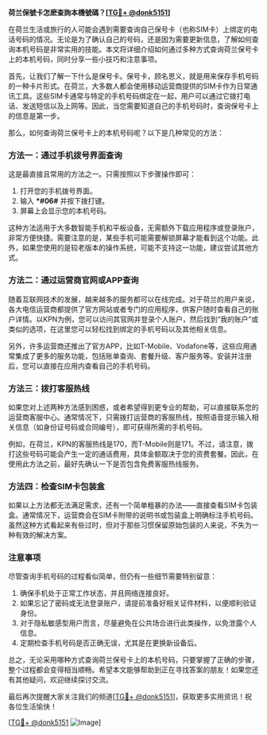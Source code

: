 **荷兰保號卡怎麽查詢本機號碼？[[TG💪+ @donk5151](https://t.me/s/donk5151)]**

在荷兰生活或旅行的人可能会遇到需要查询自己保号卡（也称SIM卡）上绑定的电话号码的情况。无论是为了确认自己的号码，还是因为需要更新信息，了解如何查询本机号码是非常实用的技能。本文将详细介绍如何通过多种方式查询荷兰保号卡上的本机号码，同时分享一些小技巧和注意事项。

首先，让我们了解一下什么是保号卡。保号卡，顾名思义，就是用来保存手机号码的一种卡片形式。在荷兰，大多数人都会使用移动运营商提供的SIM卡作为日常通讯工具。这些SIM卡通常与特定的手机号码绑定在一起，用户可以通过它拨打电话、发送短信以及上网等。因此，当您需要知道自己的手机号码时，查询保号卡上的信息是第一步。

那么，如何查询荷兰保号卡上的本机号码呢？以下是几种常见的方法：

### 方法一：通过手机拨号界面查询

这是最直接且常用的方法之一。只需按照以下步骤操作即可：

1. 打开您的手机拨号界面。
2. 输入 **\*#06#** 并按下拨打键。
3. 屏幕上会显示您的本机号码。

这种方法适用于大多数智能手机和平板设备，无需额外下载应用程序或登录账户，非常方便快捷。需要注意的是，某些手机可能需要解锁屏幕才能看到这个功能。此外，如果您使用的是较老版本的操作系统，可能不支持这一功能，建议尝试其他方式。

### 方法二：通过运营商官网或APP查询

随着互联网技术的发展，越来越多的服务都可以在线完成。对于荷兰的用户来说，各大电信运营商都提供了官方网站或者专门的应用程序，供客户随时查看自己的账户详情。以KPN为例，您可以访问其官网并登录个人账户，然后找到“我的账户”或类似的选项，在这里您可以轻松找到绑定的手机号码以及其他相关信息。

另外，许多运营商还推出了官方APP，比如T-Mobile、Vodafone等，这些应用通常集成了更多的服务功能，包括账单查询、套餐升级、客户服务等。安装并注册后，您可以直接在应用内查看自己的手机号码。

### 方法三：拨打客服热线

如果您对上述两种方法感到困惑，或者希望得到更专业的帮助，可以直接联系您的运营商客服中心。通常情况下，只需拨打运营商的客服热线，按照语音提示输入相关信息（如身份证号码或合同编号），即可获得所需的手机号码。

例如，在荷兰，KPN的客服热线是170，而T-Mobile则是171。不过，请注意，拨打这些号码可能会产生一定的通话费用，具体金额取决于您的资费套餐。因此，在使用此方法之前，最好先确认一下是否包含免费客服热线服务。

### 方法四：检查SIM卡包装盒

如果以上方法都无法满足需求，还有一个简单粗暴的办法——直接查看SIM卡包装盒。通常情况下，运营商会在SIM卡附带的说明书或包装盒上明确标注手机号码。虽然这种方式看起来有些过时，但对于那些习惯保留原始包装的人来说，不失为一种有效的解决方案。

### 注意事项

尽管查询手机号码的过程看似简单，但仍有一些细节需要特别留意：

1. 确保手机处于正常工作状态，并且网络连接良好。
2. 如果忘记了密码或无法登录账户，请提前准备好相关证件材料，以便顺利验证身份。
3. 对于隐私敏感型用户而言，尽量避免在公共场合进行此类操作，以免泄露个人信息。
4. 定期检查手机号码是否正确无误，尤其是在更换新设备后。

总之，无论采用哪种方式查询荷兰保号卡上的本机号码，只要掌握了正确的步骤，整个过程都会变得相当顺畅。希望本文能够帮助到正在寻找答案的朋友！如果您还有其他疑问，欢迎继续探讨交流。

最后再次提醒大家关注我们的频道[[TG💪+ @donk5151](https://t.me/s/donk5151)]，获取更多实用资讯！祝各位生活愉快！

[[TG💪+ @donk5151](https://t.me/s/donk5151) ![Image](https://i.postimg.cc/rwNCRYN7/Snipaste-2025-04-30-17-27-05.png)]
